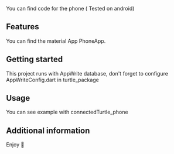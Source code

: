 <!--
This README describes the package. If you publish this package to pub.dev,
this README's contents appear on the landing page for your package.

For information about how to write a good package README, see the guide for
[writing package pages](https://dart.dev/guides/libraries/writing-package-pages).

For general information about developing packages, see the Dart guide for
[creating packages](https://dart.dev/guides/libraries/create-library-packages)
and the Flutter guide for
[developing packages and plugins](https://flutter.dev/developing-packages).
-->

You can find code for the phone ( Tested on android)

## Features

You can find the material App PhoneApp.

## Getting started

This project runs with AppWrite database, don't forget to configure AppWriteConfig.dart in turtle_package

## Usage

You can see example with connectedTurtle_phone

## Additional information

Enjoy 🐢
